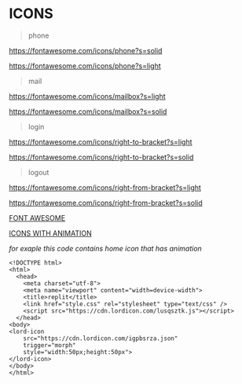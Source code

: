 # ICONS

> phone

https://fontawesome.com/icons/phone?s=solid

https://fontawesome.com/icons/phone?s=light

> mail

https://fontawesome.com/icons/mailbox?s=light

https://fontawesome.com/icons/mailbox?s=solid

> login

https://fontawesome.com/icons/right-to-bracket?s=light

https://fontawesome.com/icons/right-to-bracket?s=solid

> logout 

https://fontawesome.com/icons/right-from-bracket?s=light

https://fontawesome.com/icons/right-from-bracket?s=solid

[FONT AWESOME](https://fontawesome.com/)

[ICONS WITH ANIMATION](https://lordicon.com/)

*for exaple this code contains home icon that has animation*

    <!DOCTYPE html>
    <html>
      <head>
        <meta charset="utf-8">
        <meta name="viewport" content="width=device-width">
        <title>replit</title>
        <link href="style.css" rel="stylesheet" type="text/css" />
        <script src="https://cdn.lordicon.com/lusqsztk.js"></script>
      </head>
    <body>
    <lord-icon
        src="https://cdn.lordicon.com/igpbsrza.json"
        trigger="morph"
        style="width:50px;height:50px">
    </lord-icon>
    </body>
    </html>
